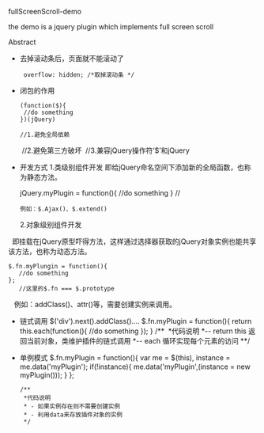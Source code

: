 fullScreenScroll-demo

the demo is a jquery plugin which implements full screen scroll

Abstract

- 去掉滚动条后，页面就不能滚动了

       overflow: hidden; /*取掉滚动条 */

- 闭包的作用

      (function($){
       //do something
      })(jQuery)
      
      //1.避免全局依赖
      //2.避免第三方破坏
      //3.兼容jQuery操作符‘$’和jQuery

- 开发方式
  1.类级别组件开发
  	即给jQuery命名空间下添加新的全局函数，也称为静态方法。

    jQuery.myPlugin = function(){
      //do something
     }
    // 

      例如：$.Ajax()、$.extend()

	 2.对象级别组件开发

   		即挂载在jQuery原型吓得方法，这样通过选择器获取的jQuery对象实例也能共享该方法，也称为动态方法。

    $.fn.myPlungin = function(){
       //do something
    };
       //这里的$.fn === $.prototype

    例如：addClass()、attr()等，需要创建实例来调用。

- 链式调用
      $('div').next().addClass()....
      $.fn.myPlugin = function(){
        return this.each(function(){
          //do something
        });
      }
       /**
        *代码说明
        *-- return this 返回当前对象，类维护插件的链式调用
        *-- each 循环实现每个元素的访问
        **/
      

- 单例模式
      $.fn.myPlugin = function(){
        var me = $(this),
          instance = me.data('myPlugin');
        if(!instance){
          me.data('myPlugin',(instance = new myPlugin()));
        }
      };
      
      /**
       *代码说明
       * - 如果实例存在则不需要创建实例
       * - 利用data来存放插件对象的实例
       */
  


